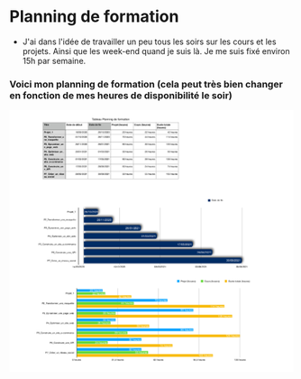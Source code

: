 # Planning de formation

- J'ai dans l'idée de travailler un peu tous les soirs sur les cours et les projets. Ainsi que les week-end quand je suis là. Je me suis fixé environ 15h par semaine.

### Voici mon planning de formation (cela peut très bien changer en fonction de mes heures de disponibilité le soir)

<img src="images/planning_OCR.png"/>